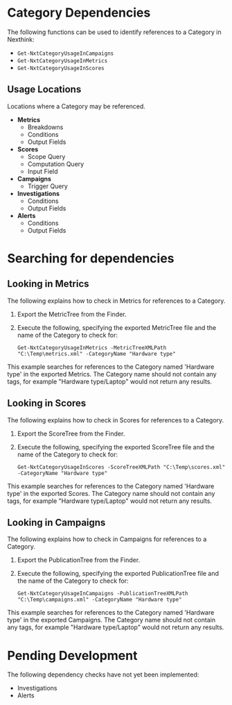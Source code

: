 # Category Dependencies

The following functions can be used to identify references to a Category in Nexthink:
* `Get-NxtCategoryUsageInCampaigns`
* `Get-NxtCategoryUsageInMetrics`
* `Get-NxtCategoryUsageInScores`

## Usage Locations
Locations where a Category may be referenced.
* **Metrics**
  * Breakdowns
  * Conditions
  * Output Fields
* **Scores**
  * Scope Query
  * Computation Query
  * Input Field
* **Campaigns**
  * Trigger Query
* **Investigations**
  * Conditions
  * Output Fields
* **Alerts**
  * Conditions
  * Output Fields

# Searching for dependencies

## Looking in Metrics
The following explains how to check in Metrics for references to a Category.

1. Export the MetricTree from the Finder.
2. Execute the following, specifying the exported MetricTree file and the name of the Category to check for:

       Get-NxtCategoryUsageInMetrics -MetricTreeXMLPath "C:\Temp\metrics.xml" -CategoryName "Hardware type"

This example searches for references to the Category named 'Hardware type' in the exported Metrics. The Category name should not contain any tags, for example "Hardware type/Laptop" would not return any results.

## Looking in Scores
The following explains how to check in Scores for references to a Category.

1. Export the ScoreTree from the Finder.
2. Execute the following, specifying the exported ScoreTree file and the name of the Category to check for:

       Get-NxtCategoryUsageInScores -ScoreTreeXMLPath "C:\Temp\scores.xml" -CategoryName "Hardware type"

This example searches for references to the Category named 'Hardware type' in the exported Scores. The Category name should not contain any tags, for example "Hardware type/Laptop" would not return any results.

## Looking in Campaigns
The following explains how to check in Campaigns for references to a Category.

1. Export the PublicationTree from the Finder.
2. Execute the following, specifying the exported PublicationTree file and the name of the Category to check for:

       Get-NxtCategoryUsageInCampaigns -PublicationTreeXMLPath "C:\Temp\campaigns.xml" -CategoryName "Hardware type"

This example searches for references to the Category named 'Hardware type' in the exported Campaigns. The Category name should not contain any tags, for example "Hardware type/Laptop" would not return any results.

# Pending Development
The following dependency checks have not yet been implemented:
* Investigations
* Alerts

